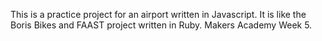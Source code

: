 This is a practice project for an airport written in Javascript. It is like the Boris Bikes and FAAST project written in Ruby. Makers Academy Week 5.
